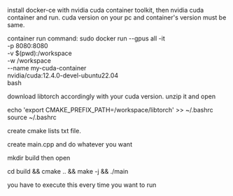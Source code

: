 install docker-ce with nvidia cuda container toolkit, then nvidia cuda container and run. cuda version on your pc and container's version must be same. 

container run command:
sudo docker run --gpus all -it \
  -p 8080:8080 \
  -v $(pwd):/workspace \
  -w /workspace \
  --name my-cuda-container \
  nvidia/cuda:12.4.0-devel-ubuntu22.04 \
  bash

download libtorch accordingly with your cuda version. unzip it and open

echo 'export CMAKE_PREFIX_PATH=/workspace/libtorch' >> ~/.bashrc
source ~/.bashrc

create cmake lists txt file. 

create main.cpp and do whatever you want

mkdir build then open

cd build && cmake .. && make -j && ./main

you have to execute this every time you want to run